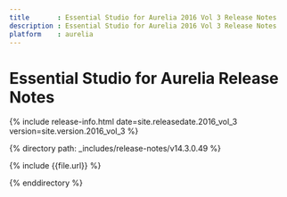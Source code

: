 ```yaml
---
title		: Essential Studio for Aurelia 2016 Vol 3 Release Notes
description : Essential Studio for Aurelia 2016 Vol 3 Release Notes
platform	: aurelia
---
```


# Essential Studio for Aurelia Release Notes

{% include release-info.html date=site.releasedate.2016_vol_3 version=site.version.2016_vol_3 %} 

{% directory path: _includes/release-notes/v14.3.0.49 %}

{% include {{file.url}} %}

{% enddirectory %}